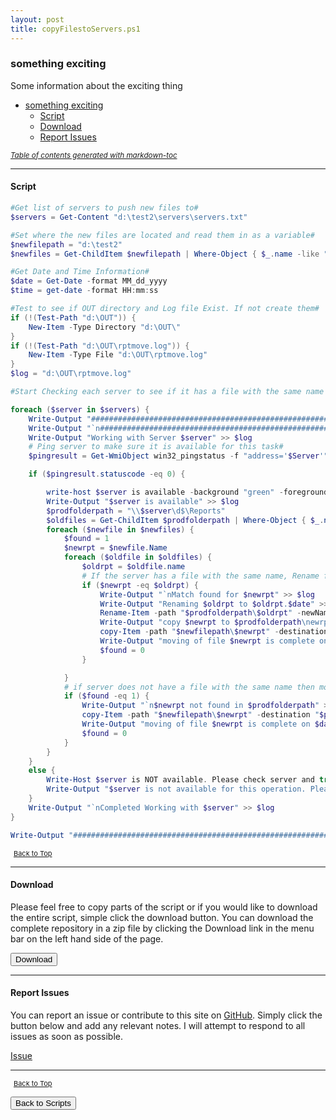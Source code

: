 ```yaml
---
layout: post
title: copyFilestoServers.ps1
---
```


### something exciting

Some information about the exciting thing

- [something exciting](#something-exciting)
  - [Script](#script)
  - [Download](#download)
  - [Report Issues](#report-issues)

<small><i><a href='http://ecotrust-canada.github.io/markdown-toc/'>Table of contents generated with markdown-toc</a></i></small>

---

#### Script

```powershell
#Get list of servers to push new files to#
$servers = Get-Content "d:\test2\servers\servers.txt"

#Set where the new files are located and read them in as a variable#
$newfilepath = "d:\test2"
$newfiles = Get-ChildItem $newfilepath | Where-Object { $_.name -like "*.txt*" }

#Get Date and Time Information#
$date = Get-Date -format MM_dd_yyyy
$time = get-date -format HH:mm:ss

#Test to see if OUT directory and Log file Exist. If not create them#
if (!(Test-Path "d:\OUT")) {
	New-Item -Type Directory "d:\OUT\"
}
if (!(Test-Path "d:\OUT\rptmove.log")) {
	New-Item -Type File "d:\OUT\rptmove.log"
}
$log = "d:\OUT\rptmove.log"

#Start Checking each server to see if it has a file with the same name in the destination path#

foreach ($server in $servers) {
	Write-Output "########################################################################################" >> $log
	Write-Output "`n########################################################################################" >> $log
	Write-Output "Working with Server $server" >> $log
	# Ping server to make sure it is available for this task#
	$pingresult = Get-WmiObject win32_pingstatus -f "address='$Server'"

	if ($pingresult.statuscode -eq 0) {

		write-host $server is available -background "green" -foreground "black"
		Write-Output "$server is available" >> $log
		$prodfolderpath = "\\$server\d$\Reports"
		$oldfiles = Get-ChildItem $prodfolderpath | Where-Object { $_.name -like "*.txt*" }
		foreach ($newfile in $newfiles) {
			$found = 1
			$newrpt = $newfile.Name
			foreach ($oldfile in $oldfiles) {
				$oldrpt = $oldfile.name
				# If the server has a file with the same name, Rename file with datestamp, copy new file to destination#
				if ($newrpt -eq $oldrpt) {
					Write-Output "`nMatch found for $newrpt" >> $log
					Write-Output "Renaming $oldrpt to $oldrpt.$date" >> $log
					Rename-Item -path "$prodfolderpath\$oldrpt" -newName "$oldrpt.$date"
					Write-Output "copy $newrpt to $prodfolderpath\newrpt" >> $log
					copy-Item -path "$newfilepath\$newrpt" -destination "$prodfolderpath"
					Write-Output "moving of file $newrpt is complete on $date at $time" >> $log
					$found = 0
				}

			}
			# if server does not have a file with the same name then move the new file to the server. #
			if ($found -eq 1) {
				Write-Output "`n$newrpt not found in $prodfolderpath" >> $log
				copy-Item -path "$newfilepath\$newrpt" -destination "$prodfolderpath"
				Write-Output "moving of file $newrpt is complete on $date at $time" >> $log
				$found = 0
			}
		}
	}
	else {
		Write-Host $server is NOT available. Please check server and try again -background "red" -foreground "black"
		Write-Output "$server is not available for this operation. Please check server and try again!" >> $log
	}
	Write-Output "`nCompleted Working with $server" >> $log
}

Write-Output "########################################################################################" >> $log
```

<span style="font-size:11px;"><a href="#"><i class="fas fa-caret-up" aria-hidden="true" style="color: white; margin-right:5px;"></i>Back to Top</a></span>

---

#### Download

Please feel free to copy parts of the script or if you would like to download the entire script, simple click the download button. You can download the complete repository in a zip file by clicking the Download link in the menu bar on the left hand side of the page.

<button class="btn" type="submit" onclick="window.open('/PowerShell/scripts/fileManagement/copyFilestoServers.ps1')">
    <i class="fa fa-cloud-download-alt">
    </i>
        Download
</button>

---

#### Report Issues

You can report an issue or contribute to this site on <a href="https://github.com/BanterBoy/scripts-blog/issues">GitHub</a>. Simply click the button below and add any relevant notes. I will attempt to respond to all issues as soon as possible.

<!-- Place this tag where you want the button to render. -->

<a class="github-button" href="https://github.com/BanterBoy/scripts-blog/issues/new?title=copyFilestoServers.ps1&body=There is a problem with this function. Please find details below." data-show-count="true" aria-label="Issue BanterBoy/scripts-blog on GitHub">Issue</a>

---

<span style="font-size:11px;"><a href="#"><i class="fas fa-caret-up" aria-hidden="true" style="color: white; margin-right:5px;"></i>Back to Top</a></span>

<a href="/menu/_pages/scripts.html">
    <button class="btn">
        <i class='fas fa-reply'>
        </i>
            Back to Scripts
    </button>
</a>

[1]: http://ecotrust-canada.github.io/markdown-toc
[2]: https://github.com/googlearchive/code-prettify
